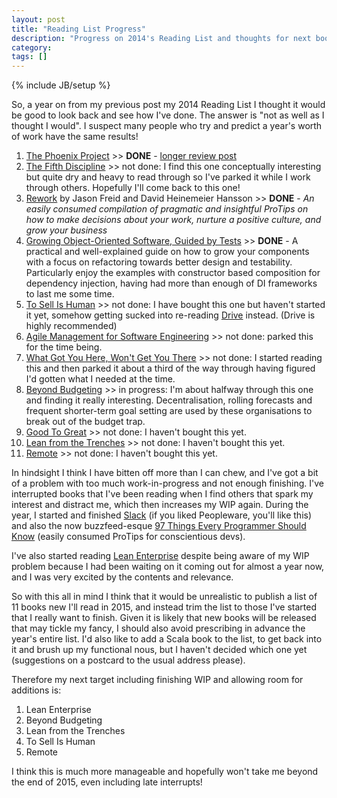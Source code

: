 ```yaml
---
layout: post
title: "Reading List Progress"
description: "Progress on 2014's Reading List and thoughts for next books to read."
category: 
tags: []
---
```

{% include JB/setup %}

So, a year on from my previous post my 2014 Reading List I thought it would be good to look back and see how I've done. The answer is "not as well as I thought I would". I suspect many people who try and predict a year's worth of work have the same results!

1. [The Phoenix Project](http://www.amazon.co.uk/Phoenix-Project-DevOps-Helping-Business-ebook/dp/B00AZRBLHO/) >> **DONE** - [longer review post](http://willhamill.com/2014/01/15/the-phoenix-project/)
2. [The Fifth Discipline](http://www.amazon.co.uk/The-Fifth-Discipline-practice-organization/dp/1905211201/) >> not done: I find this one conceptually interesting but quite dry and heavy to read through so I've parked it while I work through others. Hopefully I'll come back to this one!
3. [Rework](http://www.amazon.co.uk/ReWork-Change-Way-Work-Forever/dp/0091929784/) by Jason Freid and David Heinemeier Hansson >> **DONE** - *An easily consumed compilation of pragmatic and insightful ProTips on how to make decisions about your work, nurture a positive culture, and grow your business*
4. [Growing Object-Oriented Software, Guided by Tests](http://www.amazon.co.uk/Growing-Object-Oriented-Software-Guided-Signature/dp/0321503627/) >> **DONE** - A practical and well-explained guide on how to grow your components with a focus on refactoring towards better design and testability. Particularly enjoy the examples with constructor based composition for dependency injection, having had more than enough of DI frameworks to last me some time.
5. [To Sell Is Human](http://www.amazon.co.uk/Sell-Human-Surprising-Persuading-Influencing/dp/0857867202/) >> not done: I have bought this one but haven't started it yet, somehow getting sucked into re-reading [Drive](http://www.amazon.co.uk/Drive-Surprising-Truth-About-Motivates/dp/184767769X/) instead. (Drive is highly recommended)
6. [Agile Management for Software Engineering](http://www.amazon.co.uk/Agile-Management-Software-Engineering-Constraints/dp/0131424602/) >> not done: parked this for the time being.
7. [What Got You Here, Won't Get You There](http://www.amazon.co.uk/What-Got-Here-Wont-There/dp/1846681375/) >> not done: I started reading this and then parked it about a third of the way through having figured I'd gotten what I needed at the time.
8. [Beyond Budgeting](http://www.amazon.co.uk/Beyond-Budgeting-Managers-Annual-Performance/dp/1578518660/) >> in progress: I'm about halfway through this one and finding it really interesting. Decentralisation, rolling forecasts and frequent shorter-term goal setting are used by these organisations to break out of the budget trap.
9. [Good To Great](http://www.amazon.co.uk/Good-To-Great-Companies-Others/dp/0712676090/) >> not done: I haven't bought this yet.
10. [Lean from the Trenches](http://www.amazon.co.uk/Lean-Trenches-Managing-Large-Scale-Projects/dp/1934356859/) >> not done: I haven't bought this yet.
11. [Remote](http://www.amazon.co.uk/Remote-Office-Required-Jason-Fried/dp/0091954673/) >> not done: I haven't bought this yet.

In hindsight I think I have bitten off more than I can chew, and I've got a bit of a problem with too much work-in-progress and not enough finishing. I've interrupted books that I've been reading when I find others that spark my interest and distract me, which then increases my WIP again. During the year, I started and finished [Slack](http://www.amazon.co.uk/Slack-Getting-Burnout-Busywork-Efficiency-ebook/dp/B004SOVC2Y/) (if you liked Peopleware, you'll like this) and also the now buzzfeed-esque [97 Things Every Programmer Should Know](http://www.amazon.co.uk/Things-Every-Programmer-Should-Know-ebook/dp/B0039OVIAK/) (easily consumed ProTips for conscientious devs).

I've also started reading [Lean Enterprise](http://www.amazon.co.uk/Lean-Enterprise-Performance-Organizations-Innovate/dp/1449368425/) despite being aware of my WIP problem because I had been waiting on it coming out for almost a year now, and I was very excited by the contents and relevance.

So with this all in mind I think that it would be unrealistic to publish a list of 11 books new I'll read in 2015, and instead trim the list to those I've started that I really want to finish. Given it is likely that new books will be released that may tickle my fancy, I should also avoid prescribing in advance the year's entire list. I'd also like to add a Scala book to the list, to get back into it and brush up my functional nous, but I haven't decided which one yet (suggestions on a postcard to the usual address please).

Therefore my next target including finishing WIP and allowing room for additions is:

1. Lean Enterprise
2. Beyond Budgeting
3. Lean from the Trenches
4. To Sell Is Human
5. Remote

I think this is much more manageable and hopefully won't take me beyond the end of 2015, even including late interrupts!